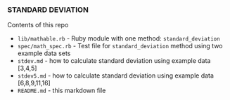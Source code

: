 ### STANDARD DEVIATION

Contents of this repo
  * `lib/mathable.rb` - Ruby module with one method: `standard_deviation`
  * `spec/math_spec.rb` - Test file for `standard_deviation` method using two example data sets
  * `stdev.md` - how to calculate standard deviation using example data [3,4,5]
  * `stdev5.md` - how to calculate standard deviation using example data [6,8,9,11,16]
  * `README.md` - this markdown file
